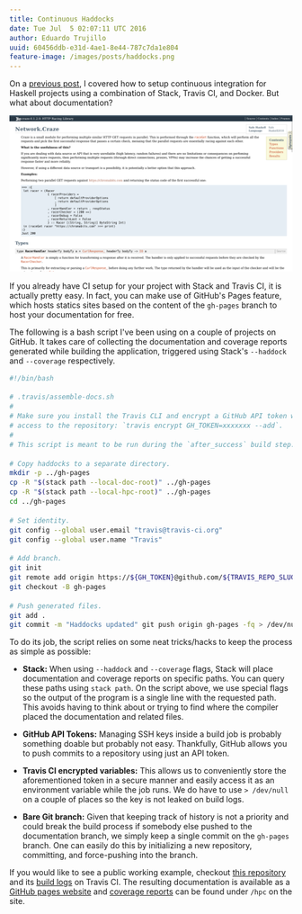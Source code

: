 ```yaml
---
title: Continuous Haddocks
date: Tue Jul  5 02:07:11 UTC 2016
author: Eduardo Trujillo
uuid: 60456ddb-e31d-4ae1-8e44-787c7da1e804
feature-image: /images/posts/haddocks.png
---
```


On a [previous post][5], I covered how to setup continuous integration for
Haskell projects using a combination of Stack, Travis CI, and Docker. But what
about documentation?

![Sweet auto-generated docs!](/images/posts/haddocks.png)

If you already have CI setup for your project with Stack and Travis CI, it is
actually pretty easy. In fact, you can make use of GitHub's Pages feature,
which hosts statics sites based on the content of the `gh-pages` branch to host
your documentation for free.

The following is a bash script I've been using on a couple of projects on
GitHub. It takes care of collecting the documentation and coverage reports
generated while building the application, triggered using Stack's `--haddock`
and `--coverage` respectively.

```bash
#!/bin/bash

# .travis/assemble-docs.sh
#
# Make sure you install the Travis CLI and encrypt a GitHub API token with
# access to the repository: `travis encrypt GH_TOKEN=xxxxxxx --add`.
#
# This script is meant to be run during the `after_success` build step.

# Copy haddocks to a separate directory.
mkdir -p ../gh-pages
cp -R "$(stack path --local-doc-root)" ../gh-pages
cp -R "$(stack path --local-hpc-root)" ../gh-pages
cd ../gh-pages

# Set identity.
git config --global user.email "travis@travis-ci.org"
git config --global user.name "Travis"

# Add branch.
git init
git remote add origin https://${GH_TOKEN}@github.com/${TRAVIS_REPO_SLUG}.git > /dev/null
git checkout -B gh-pages

# Push generated files.
git add .
git commit -m "Haddocks updated" git push origin gh-pages -fq > /dev/null
```

To do its job, the script relies on some neat tricks/hacks to keep the process
as simple as possible:

- **Stack:** When using `--haddock` and `--coverage` flags, Stack will place
  documentation and coverage reports on specific paths. You can query these
  paths using `stack path`. On the script above, we use special flags so the
  output of the program is a single line with the requested path. This avoids
  having to think about or trying to find where the compiler placed the
  documentation and related files.

- **GitHub API Tokens:** Managing SSH keys inside a build job is probably
  something doable but probably not easy. Thankfully, GitHub allows you to push
  commits to a repository using just an API token.

- **Travis CI encrypted variables:** This allows us to conveniently store the
  aforementioned token in a secure manner and easily access it as an
  environment variable while the job runs. We do have to use `> /dev/null` on a
  couple of places so the key is not leaked on build logs.

- **Bare Git branch:** Given that keeping track of history is not a priority
  and could break the build process if somebody else pushed to the
  documentation branch, we simply keep a single commit on the `gh-pages`
  branch. One can easily do this by initializing a new repository, committing,
  and force-pushing into the branch.

If you would like to see a public working example, checkout
[this repository][1] and its [build logs][2] on Travis CI. The resulting
documentation is available as a [GitHub pages website][3] and
[coverage reports][4] can be found under `/hpc` on the site.

[1]: https://github.com/etcinit/craze/blob/master/.travis/assemble-docs.sh
[2]: https://travis-ci.org/etcinit/craze
[3]: https://etcinit.github.io/craze
[4]: https://etcinit.github.io/craze/hpc
[5]: /posts/2016/04/20/haskell-travis-docker/

